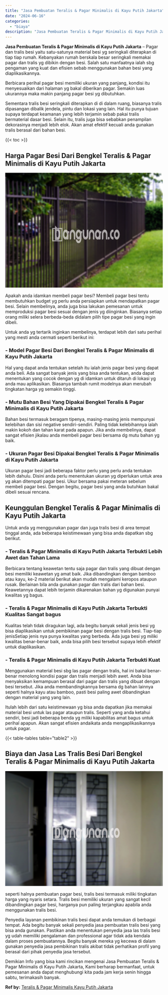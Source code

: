 ```yaml
---
title: "Jasa Pembuatan Teralis & Pagar Minimalis di Kayu Putih Jakarta"
date: "2024-06-16"
categories: 
  - "biaya"
description: "Jasa Pembuatan Teralis & Pagar Minimalis di Kayu Putih Jakarta. Demikian Info yang bisa kami rincikan mengenai Jasa Pembuatan Teralis & Pagar Minimalis di Ka..."
---
```


**Jasa Pembuatan Teralis & Pagar Minimalis di Kayu Putih Jakarta** – Pagar dan tralis besi yaitu satu-satunya material besi yg seringkali diterapkan di tiap tiap rumah. Kebanyakan rumah berskala besar seringkali memakai pagar dan tralis yg dibikin dengan besi. Salah satu manfaatnya ialah sbg pengaman yang kuat dan efisien sebab menggunakan bahan besi yang diaplikasikannya.

Berbicara perihal pagar besi memiliki ukuran yang panjang, kondisi itu menyesuaikan dari halaman yg bakal diberikan pagar. Semakin luas ukurannya maka makin panjang pagar besi yg dibutuhkan.

Sementara tralis besi seringkali diterapkan di di dalam ruang, biasanya tralis dipasangan dibalik jendela, pintu dan lokasi yang lain. Hal itu punya tujuan supaya terdapat keamanan yang lebih terjamin sebab pakai tralis bermaterial dasar besi. Selain itu, tralis juga bisa sebabkan penampilan dekorasinya menjadi lebih elok. Akan amat efektif kecuali anda gunakan tralis berasal dari bahan besi.

{{< toc >}}

## Harga Pagar Besi Dari Bengkel Teralis & Pagar Minimalis di Kayu Putih Jakarta

![Jasa Pembuatan Teralis & Pagar Minimalis di Kayu Putih Jakarta](/images/pagar-minimalis-murah-45.png)

Apakah anda idamkan membeli pagar besi? Membeli pagar besi tentu membutuhkan budget yg perlu anda persiapkan untuk mendapatkan pagar besi. Selain membelinya, anda juga bisa lakukan pemesanan untuk memproduksi pagar besi sesuai dengan jenis yg diinginkan. Biasanya setiap orang miliki selera berbeda-beda didalam pilih tipe pagar besi yang ingin dibeli.

Untuk anda yg tertarik inginkan membelinya, terdapat lebih dari satu perihal yang mesti anda cermati seperti berikut ini:
### \- Model Pagar Besi Dari Bengkel Teralis & Pagar Minimalis di Kayu Putih Jakarta

Hal yang dapat anda tentukan setelah itu ialah jenis pagar besi yang dapat anda beli. Ada sangat banyak jenis yang bisa anda tentukan, anda dapat menentukan yang cocok dengan yg di idamkan untuk ditaruh di lokasi yg anda mau aplikasikan. Biasanya tambah rumit modelnya akan merubah tingkatan harga yg semakin tinggi.

### \- Mutu Bahan Besi Yang Dipakai Bengkel Teralis & Pagar Minimalis di Kayu Putih Jakarta

Bahan besi termasuk beragam tipenya, masing-masing jenis mempunyai kelebihan dan sisi negative sendiri-sendiri. Paling tidak kelebihannya ialah makin kokoh dan tahan karat pada apapun. Jika anda membelinya, dapat sangat efisien jikalau anda membeli pagar besi bersama dg mutu bahan yg baik.

### \- Ukuran Pagar Besi Dipakai Bengkel Teralis & Pagar Minimalis di Kayu Putih Jakarta

Ukuran pagar besi jadi beberapa faktor perlu yang perlu anda tentukan lebih dahulu. Disini anda perlu menentukan ukuran yg diperlukan untuk area yg akan ditempati pagar besi. Ukur bersama pakai meteran sebelum membeli pagar besi. Dengan begitu, pagar besi yang anda butuhkan bakal dibeli sesuai rencana.

## Keunggulan Bengkel Teralis & Pagar Minimalis di Kayu Putih Jakarta

Untuk anda yg menggunakan pagar dan juga tralis besi di area tempat tinggal anda, ada beberapa keistimewaan yang bisa anda dapatkan sbg berikut.

### \- Teralis & Pagar Minimalis di Kayu Putih Jakarta Terbukti Lebih Awet dan Tahan Lama

Berbicara tentang keawetan tentu saja pagar dan tralis yang dibuat dengan besi memiliki keawetan yg amat baik. Jika dibandingkan dengan bamboo atau kayu, ke-2 material berikut akan mudah mengalami keropos ataupun rusak. Berlainan bila anda gunakan pagar dan tralis dari bahan besi. Keawetannya dapat lebih terjamin dikarenakan bahan yg digunakan punyai kwalitas yg bagus.

### \- Teralis & Pagar Minimalis di Kayu Putih Jakarta Terbukti Kualitas Sangat bagus

Kualitas telah tidak diragukan lagi, ada begitu banyak sekali jenis besi yg bisa diaplikasikan untuk pembikinan pagar besi dengan tralis besi. Tiap-tiap jenisSetiap jenis nya punya kwalitas yang berbeda. Ada juga besi yg miliki kwalitas benar-benar baik, anda bisa pilih besi tersebut supaya lebih efektif untuk diaplikasikan.

### \- Teralis & Pagar Minimalis di Kayu Putih Jakarta Terbukti Kuat

Menggunakan material besi sbg las pagar dengan tralis, hal ini bakal benar-benar menolong kondisi pagar dan tralis menjadi lebih awet. Anda bisa menyaksikan kemampuan berasal dari pagar dan tralis yang dibuat dengan besi tersebut. Jika anda membandingkannya bersama dg bahan lainnya seperti halnya kayu atau bamboo, pasti besi paling awet dibandingkan dengan material yang yang lain.

Itulah lebih dari satu keistimewaan yg bisa anda dapatkan jika memakai material besi untuk las pagar ataupun tralis. Seperti yang anda ketahui sendiri, besi jadi beberapa benda yg miliki kapabilitas amat bagus untuk perihal apapun. Akan sangat efisien andaikata anda mengaplikasikannya untuk pagar.

{{< table-tables table="table2" >}}

## Biaya dan Jasa Las Tralis Besi Dari Bengkel Teralis & Pagar Minimalis di Kayu Putih Jakarta

![Jasa Pembuatan Teralis & Pagar Minimalis di Kayu Putih Jakarta](/images/teralis-minimalis-murah-03.png)

seperti halnya pembuatan pagar besi, tralis besi termasuk miliki tingkatan harga yang nyaris setara. Tralis besi memiliki ukuran yang sangat kecil dibandingkan pagar besi, harganya pun paling terjangkau apabila anda menggunakan tralis besi.

Penyedia layanan pembikinan tralis besi dapat anda temukan di berbagai tempat. Ada begitu banyak sekali penyedia jasa pembuatan tralis besi yang bisa anda gunakan. Pastikan anda menentukan penyedia jasa las tralis besi yg udah memiliki pengalaman dan professional agar tidak ada kendala dalam proses pembuatannya. Begitu banyak mereka yg kecewa di dalam gunakan penyedia jasa pembikinan tralis akibat tidak perhatikan profil yang berasal dari pihak penyedia jasa tersebut.

Demikian Info yang bisa kami rincikan mengenai Jasa Pembuatan Teralis & Pagar Minimalis di Kayu Putih Jakarta, Kami berharap bermanfaat, untuk pemesanan anda dapat menghubungi kita pada jam kerja senin hingga sabtu, terimakasih banyak.

**Ref by:** [Teralis & Pagar Minimalis Kayu Putih Jakarta](https://id.wikipedia.org/wiki/Teralis)
